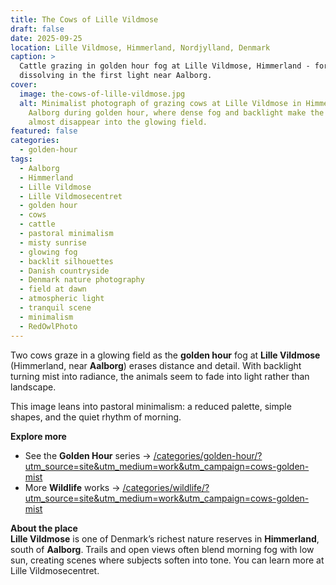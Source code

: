 ```yaml
---
title: The Cows of Lille Vildmose
draft: false
date: 2025-09-25
location: Lille Vildmose, Himmerland, Nordjylland, Denmark
caption: >
  Cattle grazing in golden hour fog at Lille Vildmose, Himmerland - forms
  dissolving in the first light near Aalborg.
cover:
  image: the-cows-of-lille-vildmose.jpg
  alt: Minimalist photograph of grazing cows at Lille Vildmose in Himmerland near
    Aalborg during golden hour, where dense fog and backlight make the animals
    almost disappear into the glowing field.
featured: false
categories:
  - golden-hour
tags:
  - Aalborg
  - Himmerland
  - Lille Vildmose
  - Lille Vildmosecentret
  - golden hour
  - cows
  - cattle
  - pastoral minimalism
  - misty sunrise
  - glowing fog
  - backlit silhouettes
  - Danish countryside
  - Denmark nature photography
  - field at dawn
  - atmospheric light
  - tranquil scene
  - minimalism
  - RedOwlPhoto
---
```

Two cows graze in a glowing field as the **golden hour** fog at **Lille Vildmose** (Himmerland, near **Aalborg**) erases distance and detail. With backlight turning mist into radiance, the animals seem to fade into light rather than landscape.

This image leans into pastoral minimalism: a reduced palette, simple shapes, and the quiet rhythm of morning.

**Explore more**
- See the **Golden Hour** series → [/categories/golden-hour/?utm_source=site&utm_medium=work&utm_campaign=cows-golden-mist](/categories/golden-hour/?utm_source=site&utm_medium=work&utm_campaign=cows-golden-mist)  
- More **Wildlife** works → [/categories/wildlife/?utm_source=site&utm_medium=work&utm_campaign=cows-golden-mist](/categories/wildlife/?utm_source=site&utm_medium=work&utm_campaign=cows-golden-mist)

**About the place**  
**Lille Vildmose** is one of Denmark’s richest nature reserves in **Himmerland**, south of **Aalborg**. Trails and open views often blend morning fog with low sun, creating scenes where subjects soften into tone. You can learn more at Lille Vildmosecentret.

<!--more-->
